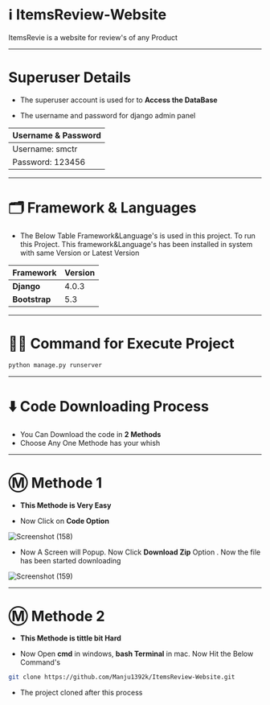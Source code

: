 # ℹ️ ItemsReview-Website
ItemsRevie is a website for review's of any Product

---

# Superuser Details

* The superuser account is used for to **Access the DataBase**

* The username and password for django admin panel

| Username & Password |
| ------------- | 
| Username: smctr|
| Password: 123456|

---

# 🗂️ Framework & Languages

* The Below Table Framework&Language's is used in this project. To run this Project. This framework&Language's has been installed in
 system with same Version or Latest Version

| Framework  | Version |
| ------------- | ------------- |
| **Django**  | 4.0.3  |
| **Bootstrap** | 5.3 |

---

# 👨‍💻 Command for Execute Project

```bash 
python manage.py runserver
```

---

# ⬇️ Code Downloading Process

* You Can Download the code in **2 Methods**
* Choose Any One Methode has your whish

---

# Ⓜ️ Methode 1

* **This Methode is Very Easy**

* Now Click on __Code Option__

![Screenshot (158)](https://user-images.githubusercontent.com/66934377/164152919-f2854829-535d-4227-9c2f-031f8051f6ac.png)

* Now A Screen will Popup. Now Click **Download Zip** Option . Now the file has been started downloading 

![Screenshot (159)](https://user-images.githubusercontent.com/66934377/164153128-b64e85a2-e40c-4457-9835-a749ac79acd6.png)

---

# Ⓜ️ Methode 2

* **This Methode is tittle bit Hard**

* Now Open **cmd** in windows, **bash Terminal** in mac. Now Hit the Below Command's

```bash
git clone https://github.com/Manju1392k/ItemsReview-Website.git
```

* The project cloned after this process
